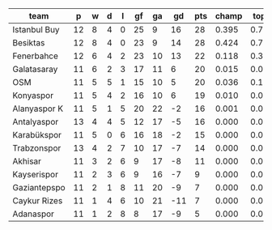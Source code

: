 |     team     | p  | w | d | l | gf | ga | gd  | pts | champ | top2  | top3  | top4  |  5-7  | bot4  | bot3  | bot2  |
|--------------|----|---|---|---|----|----|-----|-----|-------|-------|-------|-------|-------|-------|-------|-------|
| Istanbul Buy | 12 | 8 | 4 | 0 | 25 |  9 |  16 |  28 | 0.395 | 0.708 | 0.875 | 0.953 | 0.046 | 0.000 | 0.000 | 0.000|
| Besiktas     | 12 | 8 | 4 | 0 | 23 |  9 |  14 |  28 | 0.424 | 0.727 | 0.885 | 0.955 | 0.044 | 0.000 | 0.000 | 0.000|
| Fenerbahce   | 12 | 6 | 4 | 2 | 23 | 10 |  13 |  22 | 0.118 | 0.331 | 0.622 | 0.813 | 0.174 | 0.000 | 0.000 | 0.000|
| Galatasaray  | 11 | 6 | 2 | 3 | 17 | 11 |   6 |  20 | 0.015 | 0.055 | 0.150 | 0.318 | 0.527 | 0.000 | 0.000 | 0.000|
| OSM          | 11 | 5 | 5 | 1 | 15 | 10 |   5 |  20 | 0.036 | 0.120 | 0.283 | 0.510 | 0.423 | 0.000 | 0.000 | 0.000|
| Konyaspor    | 11 | 5 | 4 | 2 | 16 | 10 |   6 |  19 | 0.010 | 0.047 | 0.134 | 0.287 | 0.541 | 0.000 | 0.000 | 0.000|
| Alanyaspor K | 11 | 5 | 1 | 5 | 20 | 22 |  -2 |  16 | 0.001 | 0.008 | 0.029 | 0.083 | 0.424 | 0.002 | 0.000 | 0.000|
| Antalyaspor  | 13 | 4 | 4 | 5 | 12 | 17 |  -5 |  16 | 0.000 | 0.001 | 0.004 | 0.020 | 0.231 | 0.007 | 0.000 | 0.000|
| Karabükspor  | 11 | 5 | 0 | 6 | 16 | 18 |  -2 |  15 | 0.000 | 0.003 | 0.017 | 0.050 | 0.344 | 0.003 | 0.000 | 0.000|
| Trabzonspor  | 13 | 4 | 2 | 7 | 10 | 17 |  -7 |  14 | 0.000 | 0.000 | 0.001 | 0.005 | 0.091 | 0.029 | 0.000 | 0.000|
| Akhisar      | 11 | 3 | 2 | 6 |  9 | 17 |  -8 |  11 | 0.000 | 0.000 | 0.001 | 0.005 | 0.089 | 0.042 | 0.000 | 0.000|
| Kayserispor  | 11 | 2 | 3 | 6 |  9 | 16 |  -7 |   9 | 0.000 | 0.000 | 0.000 | 0.001 | 0.034 | 0.100 | 0.000 | 0.000|
| Gaziantepspo | 11 | 2 | 1 | 8 | 11 | 20 |  -9 |   7 | 0.000 | 0.000 | 0.000 | 0.000 | 0.013 | 0.211 | 0.000 | 0.000|
| Caykur Rizes | 11 | 1 | 4 | 6 | 10 | 21 | -11 |   7 | 0.000 | 0.000 | 0.000 | 0.000 | 0.014 | 0.237 | 0.000 | 0.000|
| Adanaspor    | 11 | 1 | 2 | 8 |  8 | 17 |  -9 |   5 | 0.000 | 0.000 | 0.000 | 0.000 | 0.006 | 0.369 | 0.000 | 0.000|
